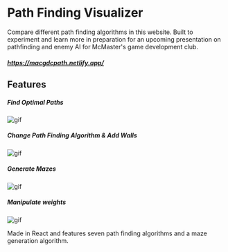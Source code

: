 # Path Finding Visualizer

Compare different path finding algorithms in this website.
Built to experiment and learn more in preparation for an upcoming presentation on pathfinding and enemy AI for McMaster's game development club.

##### https://macgdcpath.netlify.app/

## Features

##### Find Optimal Paths

![gif](gifs/PF_run.gif)

##### Change Path Finding Algorithm & Add Walls

![gif](gifs/PF_wall.gif)

##### Generate Mazes

![gif](gifs/PF_maze.gif)

##### Manipulate weights

![gif](gifs/PF_weights.gif)

Made in React and features seven path finding algorithms and a maze generation algorithm.
